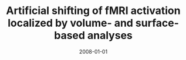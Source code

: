---
title: "Artificial shifting of fMRI activation localized by volume- and surface-based analyses"
date: 2008-01-01
authors_string: H. Jo, L. Kim
authors:
   - H. Jo
   - L. Kim
author_ids:
   - hang_jo
journal: 'NeuroImage'
volume: 40
issue: 
pages: 1077-1089
book_title: ''
publisher: ''
abstract: ''
project_id: 
paper_url: 
doi: 
data_loc: ''
code_loc: ''
file: '/assets/publications//assets/publications/'
file_name: '/assets/publications/'
type: journal_article
pub_str: ' (2008) NeuroImage 40: 1077-1089'
layout: publication 
---